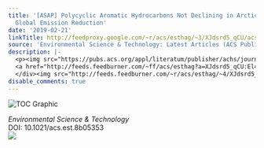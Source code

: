 ```yaml
---
title: '[ASAP] Polycyclic Aromatic Hydrocarbons Not Declining in Arctic Air Despite
  Global Emission Reduction'
date: '2019-02-21'
linkTitle: http://feedproxy.google.com/~r/acs/esthag/~3/XJdsrd5_qCU/acs.est.8b05353
source: 'Environmental Science & Technology: Latest Articles (ACS Publications)'
description: |-
  <p><img src="https://pubs.acs.org/appl/literatum/publisher/achs/journals/content/esthag/0/esthag.ahead-of-print/acs.est.8b05353/20190221/images/medium/es-2018-05353z_0005.gif" alt="TOC Graphic"/></p><div><cite>Environmental Science & Technology</cite></div><div>DOI: 10.1021/acs.est.8b05353</div><div class="feedflare">
  <a href="http://feeds.feedburner.com/~ff/acs/esthag?a=XJdsrd5_qCU:El4vF49uCJ8:yIl2AUoC8zA"><img src="http://feeds.feedburner.com/~ff/acs/esthag?d=yIl2AUoC8zA" border="0"></img></a>
  </div><img src="http://feeds.feedburner.com/~r/acs/esthag/~4/XJdsrd5_qCU" height="1" width="1" ...
disable_comments: true
---
```

<p><img src="https://pubs.acs.org/appl/literatum/publisher/achs/journals/content/esthag/0/esthag.ahead-of-print/acs.est.8b05353/20190221/images/medium/es-2018-05353z_0005.gif" alt="TOC Graphic"/></p><div><cite>Environmental Science & Technology</cite></div><div>DOI: 10.1021/acs.est.8b05353</div><div class="feedflare">
<a href="http://feeds.feedburner.com/~ff/acs/esthag?a=XJdsrd5_qCU:El4vF49uCJ8:yIl2AUoC8zA"><img src="http://feeds.feedburner.com/~ff/acs/esthag?d=yIl2AUoC8zA" border="0"></img></a>
</div><img src="http://feeds.feedburner.com/~r/acs/esthag/~4/XJdsrd5_qCU" height="1" width="1" ...